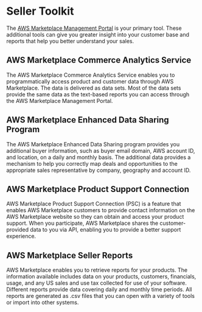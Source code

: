 # Seller Toolkit<a name="additional-seller-tools"></a>

 The [AWS Marketplace Management Portal](https://aws.amazon.com/marketplace/management/) is your primary tool\. These additional tools can give you greater insight into your customer base and reports that help you better understand your sales\. 

## AWS Marketplace Commerce Analytics Service<a name="commerce-analytics-intro"></a>

 The AWS Marketplace Commerce Analytics Service enables you to programmatically access product and customer data through AWS Marketplace\. The data is delivered as data sets\. Most of the data sets provide the same data as the text\-based reports you can access through the AWS Marketplace Management Portal\. 

## AWS Marketplace Enhanced Data Sharing Program<a name="enhanced-data-sharing-intro"></a>

 The AWS Marketplace Enhanced Data Sharing program provides you additional buyer information, such as buyer email domain, AWS account ID, and location, on a daily and monthly basis\. The additional data provides a mechanism to help you correctly map deals and opportunities to the appropriate sales representative by company, geography and account ID\. 

## AWS Marketplace Product Support Connection<a name="product-support-connection-intro"></a>

 AWS Marketplace Product Support Connection \(PSC\) is a feature that enables AWS Marketplace customers to provide contact information on the AWS Marketplace website so they can obtain and access your product support\. When you participate, AWS Marketplace shares the customer\-provided data to you via API, enabling you to provide a better support experience\. 

## AWS Marketplace Seller Reports<a name="seller-reports-intro"></a>

AWS Marketplace enables you to retrieve reports for your products\. The information available includes data on your products, customers, financials, usage, and any US sales and use tax collected for use of your software\. Different reports provide data covering daily and monthly time periods\. All reports are generated as \.csv files that you can open with a variety of tools or import into other systems\. 